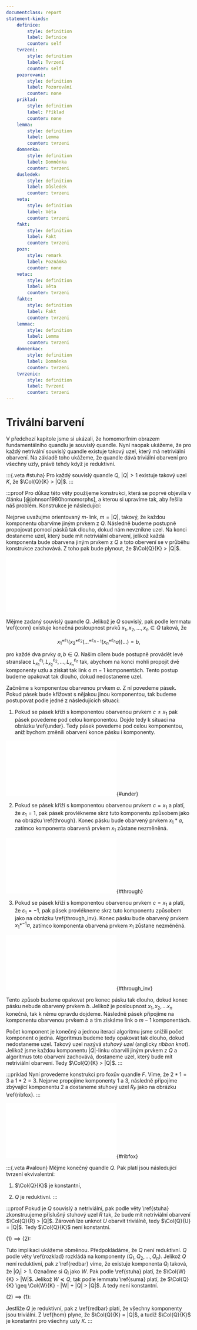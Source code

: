 ```yaml
---
documentclass: report
statement-kinds:
    definice:
        style: definition
        label: Definice
        counter: self
    tvrzeni:
        style: definition
        label: Tvrzení
        counter: self
    pozorovani:
        style: definition
        label: Pozorování
        counter: none
    priklad:
        style: definition
        label: Příklad
        counter: none
    lemma:
        style: definition
        label: Lemma
        counter: tvrzeni
    domnenka:
        style: definition
        label: Domněnka
        counter: tvrzeni
    dusledek:
        style: definition
        label: Důsledek
        counter: tvrzeni
    veta:
        style: definition
        label: Věta
        counter: tvrzeni
    fakt:
        style: definition
        label: Fakt
        counter: tvrzeni
    pozn:
        style: remark
        label: Poznámka
        counter: none
    vetac:
        style: definition
        label: Věta
        counter: tvrzeni
    faktc:
        style: definition
        label: Fakt
        counter: tvrzeni
    lemmac:
        style: definition
        label: Lemma
        counter: tvrzeni
    domnenkac:
        style: definition
        label: Domněnka
        counter: tvrzeni
    tvrzenic:
        style: definition
        label: Tvrzení
        counter: tvrzeni
---
```

# Trivální barvení

V předchozí kapitole jsme si ukázali, že homomorfním obrazem fundamentálního quandlu je souvislý quandle. Nyní naopak ukážeme, že pro každý netrivální souvislý quandle existuje takový uzel, který má netriviální obarvení. Na základě toho ukážeme, že quandle dává triviální obarvení pro všechny uzly, právě tehdy když je reduktivní.

:::{.veta #stuha}
Pro každý souvislý quandle $Q$, $|Q| > 1$ existuje takový uzel $K$, že $\Col{Q}{K} > |Q|$.
:::

:::proof
Pro důkaz této věty použijeme konstrukci, která se poprvé objevila v článku [@johnson1980homomorphs], a kterou si upravíme tak, aby řešila náš problém. Konstrukce je následující:

Nejprve uvažujme orientovaný $m$-link, $m = |Q|$, takový, že každou komponentu obarvíme jiným prvkem z $Q$. Následně budeme postupně propojovat pomocí pásků tak dlouho, dokud nám nevznikne uzel. Na konci dostaneme uzel, který bude mít netriviální obarvení, jelikož každá komponenta bude obarvena jiným prvkem z $Q$ a toto obervení se v průběhu konstrukce zachovává. Z toho pak bude plynout, že $\Col{Q}{K} > |Q|$.

![$m$-link](../img/link.pdf)

Mějme zadaný souvislý quandle $Q$. Jelikož je $Q$ souvislý, pak podle lemmatu \ref{conn} existuje konečná posloupnost prvků $x_1, x_2, \dots, x_n \in Q$ taková, že

$$x_1 *^{\varepsilon_1} (x_2 *^{\varepsilon_2} (\dots *^{\varepsilon_{n-1}} (x_n *^{\varepsilon_n} a)) \dots) = b,$$

pro každé dva prvky $a, b \in Q$. Našim cílem bude postupně provádět levé stranslace $L_{x_1}^{\varepsilon_1}, L_{x_2}^{\varepsilon_2}, \dots, L_{x_n}^{\varepsilon_n}$ tak, abychom na konci mohli propojit dvě komponenty uzlu a získat tak link o $m - 1$ komponentách. Tento postup budeme opakovat tak dlouho, dokud nedostaneme uzel.

Začněme s komponentou obarvenou prvkem $a$. Z ní povedeme pásek. Pokud pásek bude křižovat s nějakou jinou komponentou, tak budeme postupovat podle jedné z následujících situací:

1) Pokud se pásek kříží s komponentou obarvenou prvkem $c \neq x_1$ pak pásek povedeme pod celou komponentou. Dojde tedy k situaci na obrázku \ref{under}. Tedy pásek povedeme pod celou komponentou, aniž bychom změnili obarvení konce pásku i komponenty.

![Pásek pod komponentou](../img/under.pdf){#under}

2) Pokud se pásek kříží s komponentou obarvenou prvkem $c = x_1$ a platí, že $\varepsilon_1 = 1$, pak pásek provlékneme skrz tuto komponentu způsobem jako na obrázku \ref{through}. Konec pásku bude obarvený prvkem $x_1 * a$, zatímco komponenta obarvená prvkem $x_1$ zůstane nezměněná.

![$x_1 * a$](../img/through.pdf){#through}

3) Pokud se pásek kříží s komponentou obarvenou prvkem $c = x_1$ a platí, že $\varepsilon_1 = -1$, pak pásek provlékneme skrz tuto komponentu způsobem jako na obrázku \ref{through_inv}. Konec pásku bude obarvený prvkem $x_1 *^{-1} a$, zatímco komponenta obarvená prvkem $x_1$ zůstane nezměněná.

![$x_1 *^{-1} a$](../img/through_inv.pdf){#through_inv}

Tento způsob budeme opakovat pro konec pásku tak dlouho, dokud konec pásku nebude obarvený prvkem $b$. Jelikož je posloupnost $x_1, x_2, \dots x_n$ konečná, tak k němu opravdu dojdeme. Následně pásek připojíme na komponentu obarvenou prvkem $b$ a tím získáme link o $m - 1$ komponentách.

Počet komponent je konečný a jednou iterací algoritmu jsme snížili počet komponent o jedna. Algoritmus budeme tedy opakovat tak dlouho, dokud nedostaneme uzel. Takový uzel nazývá *stuhový uzel* (anglicky *ribbon knot*). Jelikož jsme každou komponentu $|Q|$-linku obarvili jiným prvkem z $Q$ a algoritmus toto obarvení zachovává, dostaneme uzel, který bude mít netriviální obarvení. Tedy $\Col{Q}{K} > |Q|$.
:::

:::priklad
Nyní provedeme konstrukci pro foxův quandle $F$. Víme, že $2 * 1 = 3$ a $1 * 2 = 3$. Nejprve propojíme komponenty $1$ a $3$, následně připojíme zbývající komponentu $2$ a dostaneme stuhový uzel $R_F$ jako na obrázku \ref{ribfox}.
:::

![Stuhový uzel pro foxův quandle](../img/ribfox.pdf){#ribfox}

:::{.veta #valoun}
Mějme konečný quandle $Q$. Pak platí jsou následující tvrzení ekvivalentní:

1) $\Col{Q}{K}$ je konstantní,

2) $Q$ je reduktivní.
:::

:::proof
Pokud je $Q$ souvislý a netriviální, pak podle věty \ref{stuha} zkonstruujeme příslušný stuhový uzel $R$ tak, že bude mít netriviální obarvení $\Col{Q}{R} > |Q|$. Zároveň lze unknot $U$ obarvit triviálně, tedy $\Col{Q}{U} = |Q|$. Tedy $\Col{Q}{K}$ není konstantní.

$(1) \implies (2)$:

Tuto implikaci ukážeme obměnou. Předpokládáme, že $Q$ není reduktivní. $Q$ podle věty \ref{rozklad} rozkládá na komponenty $(Q_1, Q_2, \dots, Q_n)$. Jelikož $Q$ není reduktivní, pak z \ref{redbar} víme, že existuje komponenta $Q_i$ taková, že $|Q_i| > 1$. Označme si $Q_i$ jako $W$.
Pak podle \ref{stuha} platí, že $\Col{W}{K} > |W|$. Jelikož $W \preccurlyeq Q$, tak podle lemmatu \ref{suma} platí, že $\Col{Q}{K} \geq \Col{W}{K} - |W| + |Q| > |Q|$. A tedy není konstantní.

$(2) \implies (1)$:

Jestliže $Q$ je reduktivní, pak z \ref{redbar} platí, že všechny komponenty jsou triviální. Z \ref{hom} plyne, že $\Col{Q}{K} = |Q|$, a tudíž $\Col{Q}{K}$ je konstantní pro všechny uzly $K$.
:::